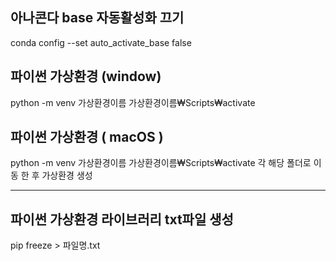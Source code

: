 ## 아나콘다 base 자동활성화 끄기

conda config --set auto_activate_base false

## 파이썬 가상환경 (window)

python -m venv 가상환경이름
가상환경이름₩Scripts₩activate

## 파이썬 가상환경 ( macOS )

python -m venv 가상환경이름
가상환경이름₩Scripts₩activate
각 해당 폴더로 이동 한 후 가상환경 생성

---

## 파이썬 가상환경 라이브러리 txt파일 생성

pip freeze > 파일명.txt
